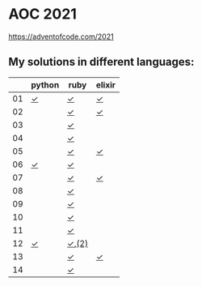 # AOC 2021

https://adventofcode.com/2021


## My solutions in different languages:

|    | python    | ruby                   | elixir     |
| -  | -         | -                      | -          |
| 01 | [✓][01py] | [✓][01rb]              | [✓][01exs] |
| 02 |           | [✓][02rb]              | [✓][02exs] |
| 03 |           | [✓][03rb]              |            |
| 04 |           | [✓][04rb]              |            |
| 05 |           | [✓][05rb]              | [✓][05exs] |
| 06 | [✓][06py] | [✓][06rb]              |            |
| 07 |           | [✓][07rb]              | [✓][07exs] |
| 08 |           | [✓][08rb]              |            |
| 09 |           | [✓][09rb]              |            |
| 10 |           | [✓][10rb]              |            |
| 11 |           | [✓][11rb]              |            |
| 12 | [✓][12py] | [✓][12rb],[(2)][12rb2] |            |
| 13 |           | [✓][13rb]              | [✓][13exs] |
| 14 |           | [✓][14rb]              |            |

[01py]:  python/day1.py
[06py]:  python/day6.py
[12py]:  python/day12.py

[01rb]:  ruby/day1.rb
[02rb]:  ruby/day2.rb
[03rb]:  ruby/day3.rb
[04rb]:  ruby/day4.rb
[05rb]:  ruby/day5.rb
[06rb]:  ruby/day6.rb
[07rb]:  ruby/day7.rb
[08rb]:  ruby/day8.rb
[09rb]:  ruby/day9.rb
[10rb]:  ruby/day10.rb
[11rb]:  ruby/day11.rb
[12rb]:  ruby/day12.rb
[12rb2]: ruby/d12-neat.rb
[13rb]:  ruby/day13.rb
[14rb]:  ruby/day14.rb

[01exs]:  elixir/day1.exs
[02exs]:  elixir/day2.exs
[05exs]:  elixir/day5.exs
[07exs]:  elixir/day7.exs
[13exs]:  elixir/day13.exs
